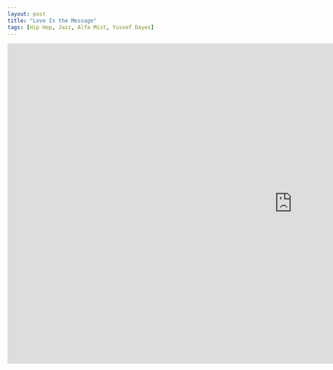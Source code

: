 ```yaml
---
layout: post
title: "Love Is the Message"
tags: [Hip Hop, Jazz, Alfa Mist, Yussef Dayes]
---
```


<div class="embed-responsive embed-responsive-16by9">
    <iframe width="1280" height="720" src="https://www.youtube.com/embed/SBiOf-IFe-o" frameborder="0" allow="autoplay; encrypted-media" allowfullscreen></iframe>
</div>
